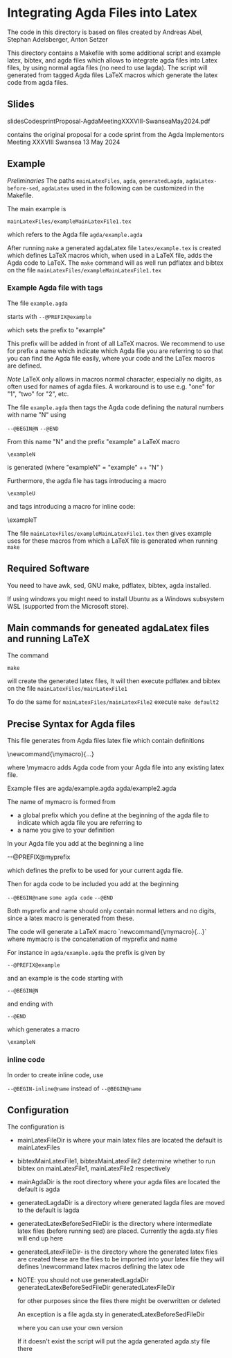 # Integrating Agda Files into Latex

The code in this directory is based on files created by
  Andreas Abel, Stephan Adelsberger, Anton Setzer

This directory contains a Makefile with some additional script and example latex, bibtex, and agda files which allows to integrate agda files into Latex files,   by using normal agda files (no need to use lagda).
The script will generated from tagged Agda files LaTeX  macros which generate the latex code from agda files.

## Slides

slidesCodesprintProposal-AgdaMeetingXXXVIII-SwanseaMay2024.pdf

contains the original proposal for a code sprint
from the Agda Implementors Meeting XXXVIII Swansea 13 May 2024


## Example

*Preliminaries* The paths `mainLatexFiles`, `agda`, `generatedLagda`,
`agdaLatex-before-sed`, `agdaLatex` used in the following
can be customized in the Makefile.

The main  example is

`mainLatexFiles/exampleMainLatexFile1.tex`

which refers to the Agda file
`agda/example.agda`

After running
`make`
a generated agdaLatex file
`latex/example.tex`
is created which defines LaTeX macros which, when used in a LaTeX file, adds the Agda code to LaTeX.
The `make` command will as well run pdflatex and bibtex
on the file
`mainLatexFiles/exampleMainLatexFile1.tex`

### Example Agda file with tags

The file `example.agda`

starts with
`--@PREFIX@example`

which sets the prefix to "example"

This prefix will be added in front of all LaTeX macros.
We recommend to use for prefix a name which indicate which Agda file you are referring to so that you can find the Agda file easily, where your code and the LaTex macros are defined.

*Note* LaTeX only allows in macros normal character, especially no digits, as often used for names of agda files. A workaround is to use e.g. "one" for "1", "two" for "2", etc.


The file `example.agda` then  tags  the Agda code defining the natural numbers with name "N" using

`--@BEGIN@N`
`--@END`

From this name "N" and the prefix "example" a LaTeX macro

`\exampleN`

is generated
(where "exampleN"  =  "example" ++ "N" )

Furthermore, the agda file has tags introducing a macro

`\exampleU`

and tags introducing a macro  for inline code:

\exampleT

The file
`mainLatexFiles/exampleMainLatexFile1.tex`
then gives example uses for these macros
from which a LaTeX file is generated when running
`make`


## Required Software 

You need to have
awk, sed, GNU make, pdflatex, bibtex, agda
installed.

If using windows you might need to install Ubuntu as a Windows subsystem WSL (supported from the Microsoft store).

## Main commands for geneated agdaLatex files and running LaTeX

The command

`make`

will create the generated latex files,
It will then execute pdflatex and bibtex on the file `mainLatexFiles/mainLatexFile1`


To do the same for `mainLatexFiles/mainLatexFile2` execute
`make default2`


## Precise Syntax for Agda files

This file generates from Agda files
latex file which contain definitions

\newcommand{\mymacro}{...}

where \mymacro adds Agda code from your Agda file into
any existing latex file.

Example files are
agda/example.agda
agda/example2.agda

The name of mymacro is formed from
- a global prefix which you define at the beginning of the agda file
  to indicate which agda file you are referring to
- a name you give to your definition

In your Agda file you add at the beginning a line

--@PREFIX@myprefix

which defines the prefix to be used for your current agda file.

Then for agda code to be included you add at the beginning

`--@BEGIN@name`
`some agda code`
`--@END`

Both myprefix and name should only contain normal letters and no digits, since a latex macro is generated from these.

The code will generate a LaTeX macro
\`newcommand{\mymacro}{...}`
where mymacro is the concatenation of  myprefix  and name

For instance in 
`agda/example.agda`
the prefix  is given by

`--@PREFIX@example`

and an example is the code starting with 

`--@BEGIN@N`

and ending with

`--@END`

which generates a macro

`\exampleN`

### inline code
In order to create inline code, use

`--@BEGIN-inline@name`
instead of
`--@BEGIN@name`

## Configuration

The configuration is
- mainLatexFileDir is where your main latex files are located
  the default is   mainLatexFiles
- bibtexMainLatexFile1, bibtexMainLatexFile2   determine whether to run bibtex on mainLatexFile1, 
  mainLatexFile2 respectively
- mainAgdaDir is the root directory where your agda files are located
  the default is agda
- generatedLagdaDir is a directory where generated lagda files are
     moved to
  the default is lagda   
- generatedLatexBeforeSedFileDir
  is the directory where intermediate latex files (before running sed)
   are placed. Currently the agda.sty files will end up here
- generatedLatexFileDir-
  is the directory where the generated latex files are created
  these are the files to be imported into your latex file
  they will defines \newcommand  latex macros defining the latex ode

- NOTE:
  you should not use
  generatedLagdaDir
  generatedLatexBeforeSedFileDir
  generatedLatexFileDir

  for other purposes since the files there might be overwritten or
  deleted

  An exception is a file agda.sty  in
  generatedLatexBeforeSedFileDir

  where you can use your own version

  If it doesn't exist the script will put the agda generated agda.sty
  file there














